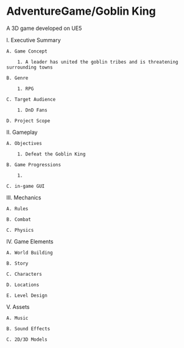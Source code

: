 # AdventureGame/Goblin King
A 3D game developed on UE5

I. Executive Summary

	A. Game Concept
	
		1. A leader has united the goblin tribes and is threatening surrounding towns
		
	B. Genre
	
		1. RPG
		
	C. Target Audience
	
		1. DnD Fans
		
	D. Project Scope
	
II. Gameplay

	A. Objectives
	
		1. Defeat the Goblin King
		
	B. Game Progressions
	
		1. 
		
	C. in-game GUI
	
III. Mechanics

	A. Rules
	
	B. Combat
	
	C. Physics
	
IV. Game Elements

	A. World Building
	
	B. Story
	
	C. Characters
	
	D. Locations
	
	E. Level Design
	
V. Assets

	A. Music
	
	B. Sound Effects
	
	C. 2D/3D Models
